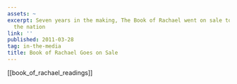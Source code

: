 ```yaml
---
assets: ~
excerpt: Seven years in the making, The Book of Rachael went on sale today across
  the nation
link: ''
published: 2011-03-28
tag: in-the-media
title: Book of Rachael Goes on Sale
---
```

[[book_of_rachael_readings]] 
